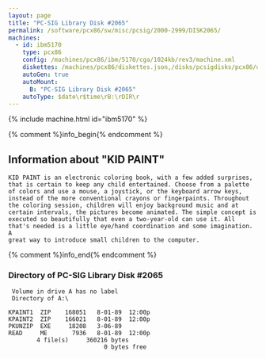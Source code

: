 ```yaml
---
layout: page
title: "PC-SIG Library Disk #2065"
permalink: /software/pcx86/sw/misc/pcsig/2000-2999/DISK2065/
machines:
  - id: ibm5170
    type: pcx86
    config: /machines/pcx86/ibm/5170/cga/1024kb/rev3/machine.xml
    diskettes: /machines/pcx86/diskettes.json,/disks/pcsigdisks/pcx86/diskettes.json
    autoGen: true
    autoMount:
      B: "PC-SIG Library Disk #2065"
    autoType: $date\r$time\rB:\rDIR\r
---
```


{% include machine.html id="ibm5170" %}

{% comment %}info_begin{% endcomment %}

## Information about "KID PAINT"

    KID PAINT is an electronic coloring book, with a few added surprises,
    that is certain to keep any child entertained. Choose from a palette
    of colors and use a mouse, a joystick, or the keyboard arrow keys,
    instead of the more conventional crayons or fingerpaints. Throughout
    the coloring session, children will enjoy background music and at
    certain intervals, the pictures become animated. The simple concept is
    executed so beautifully that even a two-year-old can use it. All
    that's needed is a little eye/hand coordination and some imagination. A
    great way to introduce small children to the computer.
{% comment %}info_end{% endcomment %}


### Directory of PC-SIG Library Disk #2065

     Volume in drive A has no label
     Directory of A:\

    KPAINT1  ZIP    168051   8-01-89  12:00p
    KPAINT2  ZIP    166021   8-01-89  12:00p
    PKUNZIP  EXE     18208   3-06-89
    READ     ME       7936   8-01-89  12:00p
            4 file(s)     360216 bytes
                               0 bytes free
